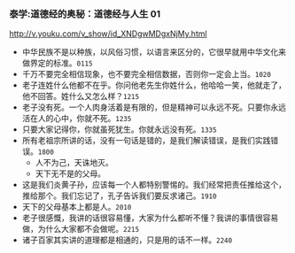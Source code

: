### 泰学:道德经的奥秘：道德经与人生 01
http://v.youku.com/v_show/id_XNDgwMDgxNjMy.html
* 中华民族不是以种族，以风俗习惯，以语言来区分的，它很早就用中华文化来做界定的标准。`0115`
* 千万不要完全相信现象，也不要完全相信数据，否则你一定会上当。`1020`
* 老子连姓什么他都不在乎。你问他老先生你姓什么，他哈哈一笑，他就走了，他不回答。姓什么又怎么样？`1215`
* 老子没有死。一个人肉身活着是有限的，但是精神可以永远不死。只要你永远活在人的心中，你就不死。`1235`
 * 只要大家记得你，你就虽死犹生。你就永远没有死。`1335`
* 所有老祖宗所讲的话，没有一句话是错的，是我们解读错误，是我们实践错误。`1800`
  *  人不为己，天诛地灭。
  * 天下无不是的父母。
* 这是我们炎黄子孙，应该每一个人都特别警惕的。我们经常把责任推给这个，推给那个。我们忘记了，孔子告诉我们要反求诸己。`1910`
* 天下的父母基本上都是人。`2010`
* 老子很感慨，我讲的话很容易懂，大家为什么都听不懂？我讲的事情很容易做，为什么大家都不会做呢。`2215`
* 诸子百家其实讲的道理都是相通的，只是用的话不一样。`2240`

